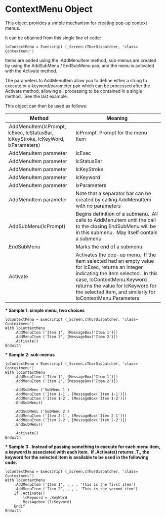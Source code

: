 ﻿ContextMenu Object
===

This object provides a simple mechanism for creating pop-up context menus.

It can be obtained from this single line of code:

    loContextMenu = Execscript (_Screen.cThorDispatcher, 'class= Contextmenu')

Items are added using the .AddMenuItem method, sub-menus are created by using the AddSubMenu / EndSubMenu pair, and the menu is activated with the Activate method.

The parameters to AddMenuItem allow you to define either a string to execute or a keyword/parameter pair which can be processed after the Activate method, allowing all processing to be contained in a single method.  See the last example.

This object can then be used as follows:

Method|Meaning|
---|---
.AddMenuItem(lcPrompt, lcExec, lcStatusBar, lcKeyStroke, lcKeyWord, lxParameters)|lcPrompt. Prompt for the menu Item
.AddMenuItem parameter|lcExec|String to be executed.  This may be empty, in which case lcKeyword and lxParameters are used.
.AddMenuItem parameter|lcStatusBar|Text to be displayed on the status bar
.AddMenuItem parameter|lcKeyStroke|Keystroke
.AddMenuItem parameter|lcKeyword|Keyword which will be available from the object if this item is chosen (relevant only if lcExec is empty)
.AddMenuItem parameter|lxParameters|Other parameters which will me made available from the object if this item is chosen (relevant only if lcExec is Empty)
.AddMenuItem parameter|Note that a separator bar can be created by calling AddMenuItem with no parameters
.AddSubMenu(lcPrompt)|Begins definition of a submenu.  All calls to AddMenuItem until the call to the closing EndSubMenu will be in this submenu.  May itself contain a submenu
.EndSubMenu|Marks the end of a submenu.
.Activate|Activates the pop-up menu.  If the item selected had an empty value for lcExec, returns an integer indicating the item selected.  In this case, loContextMenu.Keyword returns the value for lcKeyword for the selected item, and similarly for loContextMenu.Parameters


**\* Sample 1: simple menu, two choices**
```foxpro
loContextMenu = Execscript (_Screen.cThorDispatcher, 'class= Contextmenu')  
With loContextMenu  
    .AddMenuItem ('Item 1', [MessageBox('Item 1')])  
    .AddMenuItem ('Item 2', [MessageBox('Item 2')])  
    .Activate()  
Endwith
```
 
**\* Sample 2: sub-menus**
 
```foxpro
loContextMenu = Execscript (_Screen.cThorDispatcher, 'class= Contextmenu')  
With loContextMenu  
    .AddMenuItem ('Item 1', [MessageBox('Item 1')])  
    .AddMenuItem ('Item 2', [MessageBox('Item 2')])
 
    .AddSubMenu ('SubMenu 1')  
    .AddMenuItem ('Item 1-1', [MessageBox('Item 1-1')])  
    .AddMenuItem ('Item 1-2', [MessageBox('Item 1-2')])  
    .EndSubMenu()

    .AddSubMenu ('SubMenu 2')  
    .AddMenuItem ('Item 2-1', [MessageBox('Item 2-1')])  
    .AddMenuItem ('Item 2-2', [MessageBox('Item 2-2')])  
    .EndSubMenu()

    .Activate()  
Endwith
```

**\* Sample 3:  Instead of passing something to execute for each menu item, a keyword is associated with each item.  If .Activate() returns .T., the keyword for the selected item is available to be used in the following code.**

```foxpro
loContextMenu = Execscript (_Screen.cThorDispatcher, 'class= Contextmenu')  
With loContextMenu  
    .AddMenuItem ('Item 1', , , , 'This is the first item')  
    .AddMenuItem ('Item 2', , , , 'This is the second item')  
    If .Activate()  
        lcKeyword = .KeyWord  
        Messagebox (lcKeyword)  
    Endif  
Endwith
```
